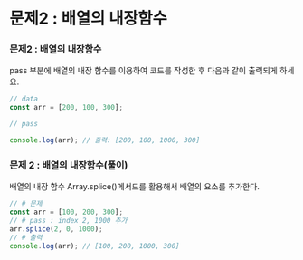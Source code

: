 # 문제2 : 배열의 내장함수

### 문제2 : 배열의 내장함수

pass 부분에 배열의 내장 함수를 이용하여 코드를 작성한 후 다음과 같이 출력되게 하세요.

```javascript
// data
const arr = [200, 100, 300];

// pass

console.log(arr); // 출력: [200, 100, 1000, 300]
```

### 문제 2 : 배열의 내장함수\(풀이\)

배열의 내장 함수 Array.splice\(\)메서드를 활용해서 배열의 요소를 추가한다.

```javascript
// # 문제
const arr = [100, 200, 300];
// # pass : index 2, 1000 추가
arr.splice(2, 0, 1000);
// # 출력
console.log(arr); // [100, 200, 1000, 300]
```



